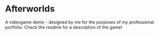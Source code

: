 # Afterworlds
A videogame demo - designed by me for the purposes of my professional portfolio. Check the readme for a description of the game! 
